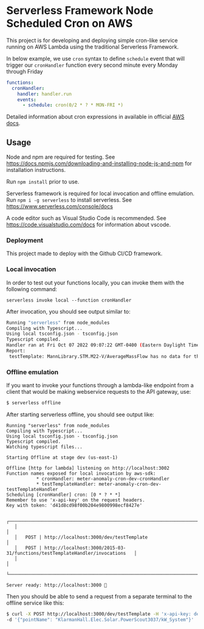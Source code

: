 <!--
title: 'Meter Anomaly Cron scheduler'
description: 'This is a cron scheduler for running anomaly detection functions on a schedule, and compiling the anomalies into a report.'
layout: Doc
framework: v3
platform: AWS
language: nodeJS
priority: 1
authorName: 'Steve Mandl'
authorAvatar: 'https://secure.gravatar.com/avatar/d3fe459f8114ad905d54de551e44e4f0?s=800&d=identicon'
-->

# Serverless Framework Node Scheduled Cron on AWS

This project is for developing and deploying simple cron-like service running on AWS Lambda using the traditional Serverless Framework.

In below example, we use `cron` syntax to define `schedule` event that will trigger our `cronHandler` function every second minute every Monday through Friday

```yml
functions:
  cronHandler:
    handler: handler.run
    events:
      - schedule: cron(0/2 * ? * MON-FRI *)
```

Detailed information about cron expressions in available in official [AWS docs](https://docs.aws.amazon.com/AmazonCloudWatch/latest/events/ScheduledEvents.html#CronExpressions).


## Usage

Node and npm are required for testing. See https://docs.npmjs.com/downloading-and-installing-node-js-and-npm for installation instructions.

Run `npm install` prior to use.

Serverless framework is required for local invocation and offline emulation. Run `npm i -g serverless` to install serverless. See https://www.serverless.com/console/docs

A code editor such as Visual Studio Code is recommended. See https://code.visualstudio.com/docs for information about vscode.
### Deployment

This project made to deploy with the Github CI/CD framework. 

### Local invocation

In order to test out your functions locally, you can invoke them with the following command:

```
serverless invoke local --function cronHandler
```

After invocation, you should see output similar to:

```bash
Running "serverless" from node_modules
Compiling with Typescript...
Using local tsconfig.json - tsconfig.json
Typescript compiled.
Handler ran at Fri Oct 07 2022 09:07:22 GMT-0400 (Eastern Daylight Time)
Report:
 testTemplate: MannLibrary.STM.M22-V/AverageMassFlow has no data for the period Wed Sep 07 2022 13:07:19 GMT+0000 (Coordinated Universal Time) to Fri Oct 07 2022 13:07:19 GMT+0000 (Coordinated Universal Time)

```

### Offline emulation

If you want to invoke your functions through a lambda-like endpoint from a client that would be making webservice requests to the API gateway, use:

```bash
$ serverless offline
```

After starting serverless offline, you should see output like:

```
Running "serverless" from node_modules
Compiling with Typescript...
Using local tsconfig.json - tsconfig.json
Typescript compiled.
Watching typescript files...

Starting Offline at stage dev (us-east-1)

Offline [http for lambda] listening on http://localhost:3002
Function names exposed for local invocation by aws-sdk:
           * cronHandler: meter-anomaly-cron-dev-cronHandler
           * testTemplateHandler: meter-anomaly-cron-dev-testTemplateHandler
Scheduling [cronHandler] cron: [0 * ? * *]
Remember to use 'x-api-key' on the request headers.
Key with token: 'd41d8cd98f00b204e9800998ecf8427e'

   ┌───────────────────────────────────────────────────────────────────────────────────────┐
   │                                                                                       │
   │   POST | http://localhost:3000/dev/testTemplate                                       │
   │   POST | http://localhost:3000/2015-03-31/functions/testTemplateHandler/invocations   │
   │                                                                                       │
   └───────────────────────────────────────────────────────────────────────────────────────┘

Server ready: http://localhost:3000 🚀
```

Then you should be able to send a request from a separate terminal to the offline service like this:
```bash
$ curl -X POST http://localhost:3000/dev/testTemplate -H 'x-api-key: dev-yqiOpWb6095s097Roybo2793yHXGNWFx6oWCVvvv'  \
-d '{"pointName": "KlarmanHall.Elec.Solar.PowerScout3037/kW_System"}'
```
